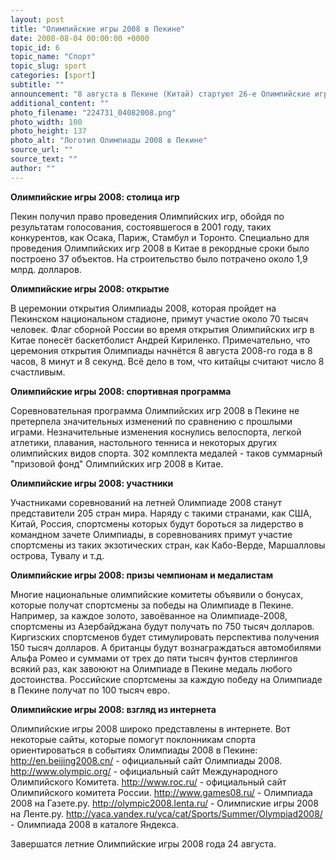 ```yaml
---
layout: post
title: "Олимпийские игры 2008 в Пекине"
date: 2008-08-04 00:00:00 +0000
topic_id: 6
topic_name: "Спорт"
topic_slug: sport
categories: [sport]
subtitle: ""
announcement: "8 августа в Пекине (Китай) стартуют 26-е Олимпийские игры. О церемонии открытия, участниках Олимпиады и соревнованиях, вошедших в программу игр, о том, какие премиальные ждут победителей, в нашем обзоре."
additional_content: ""
photo_filename: "224731_04082008.png"
photo_width: 100
photo_height: 137
photo_alt: "Логотип Олимпиады 2008 в Пекине"
source_url: ""
source_text: ""
author: ""
---
```

<b>Олимпийские игры 2008: столица игр</b>

Пекин получил право проведения Олимпийских игр, обойдя по результатам голосования, состоявшегося в 2001 году, таких конкурентов, как Осака, Париж, Стамбул и Торонто. Специально для проведения Олимпийских игр 2008 в Китае в рекордные сроки было построено 37 объектов. На строительство было потрачено около 1,9 млрд. долларов.

<b>Олимпийские игры 2008: открытие</b>

В церемонии открытия Олимпиады 2008, которая пройдет на Пекинском национальном стадионе, примут участие около 70 тысяч человек. Флаг сборной России во время открытия Олимпийских игр в Китае понесёт баскетболист Андрей Кириленко. Примечательно, что церемония открытия Олимпиады начнётся 8 августа 2008-го года в 8 часов, 8 минут и 8 секунд. Всё дело в том, что китайцы считают число 8 счастливым.

<b>Олимпийские игры 2008: спортивная программа</b>

Соревновательная программа Олимпийских игр 2008 в Пекине не претерпела значительных изменений по сравнению с прошлыми играми. Незначительные изменения коснулись велоспорта, легкой атлетики, плавания, настольного тенниса и некоторых других олимпийских видов спорта. 302 комплекта медалей - таков суммарный "призовой фонд" Олимпийских игр 2008 в Китае.

<b>Олимпийские игры 2008: участники</b>

Участниками соревнований на летней Олимпиаде 2008 станут представители 205 стран мира. Наряду с такими странами, как США, Китай, Россия, спортсмены которых будут бороться за лидерство в командном зачете Олимпиады, в соревнованиях примут участие спортсмены из таких экзотических стран, как Кабо-Верде, Маршалловы острова, Тувалу и т.д.

<b>Олимпийские игры 2008: призы чемпионам и медалистам</b>

Многие национальные олимпийские комитеты объявили о бонусах, которые получат спортсмены за победы на Олимпиаде в Пекине. Например, за каждое золото, завоёванное на Олимпиаде-2008, спортсмены из Азербайджана будут получать по 750 тысяч долларов. Киргизских спортсменов будет стимулировать перспектива получения 150 тысяч долларов. А британцы будут вознаграждаться автомобилями Альфа Ромео и суммами от трех до пяти тысяч фунтов стерлингов всякий раз, как завоюют на Олимпиаде в Пекине медаль любого достоинства. Российские спортсмены за каждую победу на Олимпиаде в Пекине получат по 100 тысяч евро.

<b>Олимпийские игры 2008: взгляд из интернета</b>

Олимпийские игры 2008 широко представлены в интернете. Вот некоторые сайты, которые помогут поклонникам спорта ориентироваться в событиях Олимпиады 2008 в Пекине:
<a href="http://en.beijing2008.cn/" target="_blank">http://en.beijing2008.cn/</a> - официальный сайт Олимпиады 2008.
<a href="http://www.olympic.org/" target="_blank">http://www.olympic.org/</a> - официальный сайт Международного Олимпийского Комитета.
<a href="http://www.roc.ru/" target="_blank">http://www.roc.ru/</a> - официальный сайт Олимпийского комитета России.
<a href="http://www.games08.ru/" target="_blank">http://www.games08.ru/</a> - Олимпиада 2008 на Газете.ру.
<a href="http://olympic2008.lenta.ru/" target="_blank">http://olympic2008.lenta.ru/</a> - Олимпиские игры 2008 на Ленте.ру.
<a href="http://yaca.yandex.ru/yca/cat/Sports/Summer/Olympiad2008/" target="_blank">http://yaca.yandex.ru/yca/cat/Sports/Summer/Olympiad2008/</a> - Олимпиада 2008 в каталоге Яндекса.

Завершатся летние Олимпийские игры 2008 года 24 августа.
